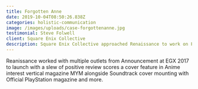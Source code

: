 ```yaml
---
title: Forgotten Anne
date: 2019-10-04T08:50:26.838Z
categories: holistic-communication
image: /images/uploads/case-forgottenanne.jpg
testimonial: Steve Folwell
client: Square Enix Collective
description: Square Enix Collective approached Renaissance to work on Forgotten Anne.
---
```

Reanissance worked with multiple outlets from Announcement at EGX 2017 to launch with a slew of positive review scores a cover feature  in Anime interest vertical magazine MYM alongside Soundtrack cover mounting with Official PlayStation magazine and more.
